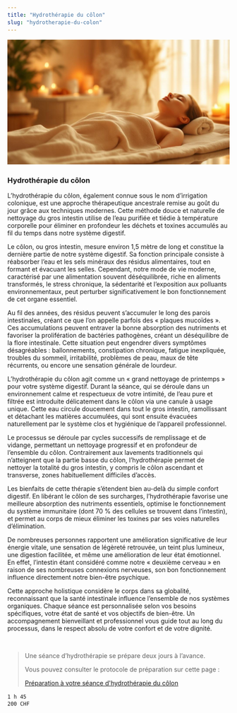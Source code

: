 ```yaml
---
title: "Hydrothérapie du côlon"
slug: "hydrotherapie-du-colon"
---
```


![Hydrothérapie du côlon](./images/hydrotherapie-colon.jpg)

### Hydrothérapie du côlon

L’hydrothérapie du côlon, également connue sous le nom d’irrigation colonique, est une approche thérapeutique ancestrale remise au goût du jour grâce aux techniques modernes. Cette méthode douce et naturelle de nettoyage du gros intestin utilise de l’eau purifiée et tiédie à température corporelle pour éliminer en profondeur les déchets et toxines accumulés au fil du temps dans notre système digestif.

Le côlon, ou gros intestin, mesure environ 1,5 mètre de long et constitue la dernière partie de notre système digestif. Sa fonction principale consiste à réabsorber l’eau et les sels minéraux des résidus alimentaires, tout en formant et évacuant les selles. Cependant, notre mode de vie moderne, caractérisé par une alimentation souvent déséquilibrée, riche en aliments transformés, le stress chronique, la sédentarité et l’exposition aux polluants environnementaux, peut perturber significativement le bon fonctionnement de cet organe essentiel.

Au fil des années, des résidus peuvent s’accumuler le long des parois intestinales, créant ce que l’on appelle parfois des « plaques mucoïdes ». Ces accumulations peuvent entraver la bonne absorption des nutriments et favoriser la prolifération de bactéries pathogènes, créant un déséquilibre de la flore intestinale. Cette situation peut engendrer divers symptômes désagréables : ballonnements, constipation chronique, fatigue inexpliquée, troubles du sommeil, irritabilité, problèmes de peau, maux de tête récurrents, ou encore une sensation générale de lourdeur.

L’hydrothérapie du côlon agit comme un « grand nettoyage de printemps » pour votre système digestif. Durant la séance, qui se déroule dans un environnement calme et respectueux de votre intimité, de l’eau pure et filtrée est introduite délicatement dans le côlon via une canule à usage unique. Cette eau circule doucement dans tout le gros intestin, ramollissant et détachant les matières accumulées, qui sont ensuite évacuées naturellement par le système clos et hygiénique de l’appareil professionnel.

Le processus se déroule par cycles successifs de remplissage et de vidange, permettant un nettoyage progressif et en profondeur de l’ensemble du côlon. Contrairement aux lavements traditionnels qui n’atteignent que la partie basse du côlon, l’hydrothérapie permet de nettoyer la totalité du gros intestin, y compris le côlon ascendant et transverse, zones habituellement difficiles d’accès.

Les bienfaits de cette thérapie s’étendent bien au-delà du simple confort digestif. En libérant le côlon de ses surcharges, l’hydrothérapie favorise une meilleure absorption des nutriments essentiels, optimise le fonctionnement du système immunitaire (dont 70 % des cellules se trouvent dans l’intestin), et permet au corps de mieux éliminer les toxines par ses voies naturelles d’élimination.

De nombreuses personnes rapportent une amélioration significative de leur énergie vitale, une sensation de légèreté retrouvée, un teint plus lumineux, une digestion facilitée, et même une amélioration de leur état émotionnel. En effet, l’intestin étant considéré comme notre « deuxième cerveau » en raison de ses nombreuses connexions nerveuses, son bon fonctionnement influence directement notre bien-être psychique.

Cette approche holistique considère le corps dans sa globalité, reconnaissant que la santé intestinale influence l’ensemble de nos systèmes organiques. Chaque séance est personnalisée selon vos besoins spécifiques, votre état de santé et vos objectifs de bien-être. Un accompagnement bienveillant et professionnel vous guide tout au long du processus, dans le respect absolu de votre confort et de votre dignité.

<br>

> Une séance d’hydrothérapie se prépare deux jours à l’avance.
>
> Vous pouvez consulter le protocole de préparation sur cette page :
>
> [Préparation à votre séance d'hydrothérapie du côlon](preparation-hydrotherapie.html)

```
1 h 45
200 CHF
```
